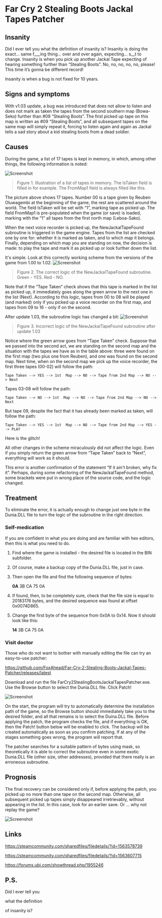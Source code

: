 # Far Cry 2 Stealing Boots Jackal Tapes Patcher
## Insanity
Did I ever tell you what the definition of insanity is? Insanity is doing the exact… same f___ing thing… over and over again, expecting… s__t to change. Insanity is when you pick up another Jackal Tape expecting of hearing something further than “Stealing Boots”. No, no, no, no, no, please! This time it’s gonna be different record!

Insanity is when a bug is not fixed for 10 years.
## Signs and symptoms
With v1.03 update, a bug was introduced that does not allow to listen and does not mark as taken the tapes from the second southern map (Bowa-Seko) further than #09 “Stealing Boots”. The first picked up tape on this map is written as #09 “Stealing Boots”, and all subsequent tapes on the same map will simply repeat it, forcing to listen again and again as Jackal tells a sad story about a kid stealing boots from a dead soldier.
## Causes
During the game, a list of 17 tapes is kept in memory, in which, among other things, the following information is noted:
 
![Screenshot](Screenshots/TapesTable.png?raw=true)
>Figure 1. Illustration of a list of tapes in memory. The IsTaken field is filled in for example. The FromMap1 field is always filled like this.

The picture above shows 17 tapes. Number 00 is a tape given by Reuben Oluwagembi at the beginning of the game, the rest are scattered around the world. The field IsTaken will be set with “1”, marking tape as picked up. The field FromMap1 is pre-populated when the game (or save) is loaded, marking with the “1” all tapes from the first north map (Leboa-Sako).

When the next voice recorder is picked up, the NewJackalTapeFound subroutine is triggered in the game engine. Tapes from the list are checked one by one for: whether it is marked as taken, and to which map it belongs. Finally, depending on which map you are standing on now, the decision is made: to play the tape and mark it as picked up or look further down the list.

It's simple. Look at this correctly working scheme from the versions of the game from 1.00 to 1.02: 
![Screenshot](Screenshots/Logic100.png?raw=true)
>Figure 2. The correct logic of the NewJackalTapeFound subroutine. Green - YES. Red - NO.

Note that if the “Tape Taken” check shows that this tape is marked in the list as picked up, it immediately goes along the green arrow to the next one in the list (Next). According to this logic, tapes from 00 to 08 will be played (and marked) only if you picked up a voice recorder on the first map, and tapes from 09 to 16 - only if on the second.

After update 1.03, the subroutine logic has changed a bit:
![Screenshot](Screenshots/Logic103.png?raw=true)
>Figure 3. Incorrect logic of the NewJackalTapeFound subroutine after update 1.03

Notice where the green arrow goes from “Tape Taken” check. Suppose that we passed into the second act, we are standing on the second map and the situation with the tapes we have as in the table above: three were found on the first map (two plus one from Reuben), and one was found on the second map. Next time, when on the second map we pick up the voice recorder, the first three tapes (00-02) will follow the path:

    Tape Taken --> YES --> 1st  Map --> NO --> Tape from 2nd Map --> NO --> Next
Tapes 03-08 will follow the path:

    Tape Taken --> NO --> 1st  Map --> NO --> Tape from 2nd Map --> NO --> Next
But tape 09, despite the fact that it has already been marked as taken, will follow the path:

    Tape Taken --> YES --> 1st  Map --> NO --> Tape from 2nd Map --> YES --> PLAY

Here is the glitch!

All other changes in the scheme miraculously did not affect the logic. Even if you simply return the green arrow from “Tape Taken” back to “Next”, everything will work as it should.

This error is another confirmation of the statement “If it ain't broken, why fix it”. Perhaps, during some refactoring of the NewJackalTapeFound method, some brackets were put in wrong place of the source code, and the logic changed.
## Treatment
To eliminate the error, it is actually enough to change just one byte in the Dunia.DLL file to turn the logic of the subroutine in the right direction.
### Self-medication
If you are confident in what you are doing and are familiar with hex editors, then this is what you need to do.
1.	Find where the game is installed - the desired file is located in the BIN subfolder.
2.	Of course, make a backup copy of the Dunia.DLL file, just in case.
3.	Then open the file and find the following sequence of bytes:

    **0A** 3B CA 75 0A

4.	If found, then, to be completely sure, check that the file size is equal to 20183176 bytes, and the desired sequence was found at offset 0x0074D865.
5.	Change the first byte of the sequence from 0x0A to 0x14. Now it should look like this:

    **14** 3B CA 75 0A

### Visit doctor
Those who do not want to bother with manually editing the file can try an easy-to-use patcher:
    
https://github.com/FoxAhead/Far-Cry-2-Stealing-Boots-Jackal-Tapes-Patcher/releases/latest

Download and run the file FarCry2StealingBootsJackalTapesPatcher.exe. Use the Browse button to select the Dunia.DLL file. Click Patch!

![Screenshot](Screenshots/Patcher.png?raw=true)

On the start, the program will try to automatically determine the installation path of the game, so the Browse button should immediately take you to the desired folder, and all that remains is to select the Duina.DLL file. Before applying the patch, the program checks the file, and if everything is OK, then the Patch! button below will be enabled to click. The backup will be created automatically as soon as you confirm patching. If at any of the stages something goes wrong, the program will report that.

The patcher searches for a suitable pattern of bytes using mask, so theoretically it is able to correct the subroutine even in some exotic Dunia.DLL file (other size, other addresses), provided that there really is an erroneous subroutine.
## Prognosis
The final recovery can be considered only if, before applying the patch, you picked up no more than one tape on the second map. Otherwise, all subsequent picked up tapes simply disappeared irretrievably, without appearing in the list. In this case, look for an earlier save. Or ... why not replay the game?

![Screenshot](Screenshots/InGameGlutenFreeTape.jpg?raw=true)

## Links

https://steamcommunity.com/sharedfiles/filedetails/?id=1563578739

https://steamcommunity.com/sharedfiles/filedetails/?id=1563607715

https://forums.ubi.com/showthread.php/1955246

## P.S.
Did I ever tell you 

what the definition

of insanity is?
